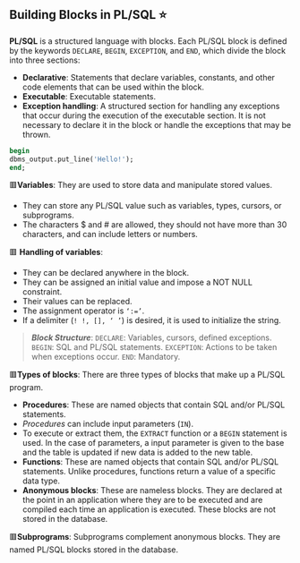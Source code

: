  ## Building Blocks in PL/SQL ⭐ 
**PL/SQL** is a structured language with blocks. Each PL/SQL block is defined by the keywords `DECLARE`, `BEGIN`, `EXCEPTION`, and `END`, which divide the block into three sections:

- **Declarative**: Statements that declare variables, constants, and other code elements that can be used within the block.
- **Executable**: Executable statements.
- **Exception handling**: A structured section for handling any exceptions that occur during the execution of the executable section. It is not necessary to declare it in the block or handle the exceptions that may be thrown.
```sql
begin
dbms_output.put_line('Hello!');
end;
```
🟥**Variables**: They are used to store data and manipulate stored values.
- They can store any PL/SQL value such as variables, types, cursors, or subprograms.
- The characters $ and # are allowed, they should not have more than 30 characters, and can include letters or numbers.

🟥 **Handling of variables**:
- They can be declared anywhere in the block.
- They can be assigned an initial value and impose a NOT NULL constraint.
- Their values can be replaced.
- The assignment operator is `‘:=’`.
- If a delimiter (`! !, [], ‘ ’`) is desired, it is used to initialize the string.
> ***Block Structure***:
`DECLARE`: Variables, cursors, defined exceptions.
`BEGIN`: SQL and PL/SQL statements.
`EXCEPTION`: Actions to be taken when exceptions occur.
`END`: Mandatory.

🟥**Types of blocks**: There are three types of blocks that make up a PL/SQL program.

- **Procedures**: These are named objects that contain SQL and/or PL/SQL statements.
- *Procedures* can include input parameters (`IN`).
- To execute or extract them, the `EXTRACT` function or a `BEGIN` statement is used. In the case of parameters, a input parameter is given to the base and the table is updated if new data is added to the new table.
- **Functions**: These are named objects that contain SQL and/or PL/SQL statements. Unlike procedures, functions return a value of a specific data type.
- **Anonymous blocks**: These are nameless blocks. They are declared at the point in an application where they are to be executed and are compiled each time an application is executed. These blocks are not stored in the database.

🟥**Subprograms**: Subprograms complement anonymous blocks. They are named PL/SQL blocks stored in the database.





